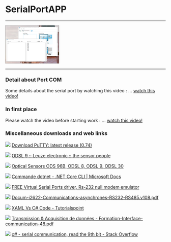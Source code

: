 # SerialPortAPP
---

<img src="https://github.com/HERMANN3712/SerialPortAPP/blob/master/media/copie%20ecran.png?raw=true" alt="screenshot" height="120"/> 

---

### Detail about Port COM

Some details about the serial port by watching this video :
...   [watch this video!](https://youtu.be/ggD4fo6HUXc "Watch video!")

### In first place

Please watch the video before starting work :
...   [watch this video!](https://youtu.be/I5t_HewDNrE "Watch video!")

### Miscellaneous downloads and web links

<img src="https://www.chiark.greenend.org.uk/~sgtatham/putty/putty.ico" height="16"/> [Download PuTTY: latest release (0.74)](https://www.chiark.greenend.org.uk/~sgtatham/putty/latest.html")

<img src="https://www.leuze.com/media/resources/favicon32.png" height="16"/> [ODSL 9 :: Leuze electronic :: the sensor people](https://www.leuze.com/fr/france/produits/capteurs_mesurants/capteurs_de_distance/capteurs_de_distance_optiques/odsl_7/odsl_11/selector.php)

<img src="https://www.youtube.com/s/desktop/ee2e5595/img/favicon_144.png" height="16"/> [Optical Sensors ODS 96B, ODSL 8, ODSL 9, ODSL 30](https://www.youtube.com/watch?v=y4O0g8Wf_3M)

<img src="https://docs.microsoft.com/en-us/media/logos/logo-ms-social.png" height="16"/> [Commande dotnet - .NET Core CLI | Microsoft Docs](https://docs.microsoft.com/fr-fr/dotnet/core/tools/dotnet)

<img src="https://freevirtualserialports.com/images/icons/fav/vsp.ico" height="16"/> [FREE Virtual Serial Ports driver, Rs-232 null modem emulator](https://freevirtualserialports.com/)

<img src="https://acrobat.adobe.com/content/dam/dx-dc/images/acrobat/product-icon-reader.svg" height="16"/> [Docum-i2622-Communications-asynchrones-RS232-RS485.v108.pdf](http://genelec.santonum.free.fr/_fichiers/s2-Automatismes-industriels/s26-Reseaux-communications/Docum-i2622-Communications-asynchrones-RS232-RS485.v108.pdf)

<img src="https://www.tutorialspoint.com/favicon.ico" height="16"/> [XAML Vs C# Code - Tutorialspoint](https://www.tutorialspoint.com/xaml/xaml_vs_csharp_code.htm)

<img src="https://acrobat.adobe.com/content/dam/dx-dc/images/acrobat/product-icon-reader.svg" height="16"/> [Transmission & Acquisition de données - Formation-Interface-communication-48.pdf](https://www.electronique-mixte.fr/wp-content/uploads/2018/07/Formation-Interface-communication-48.pdf)

<img src="https://cdn.sstatic.net/Sites/stackoverflow/Img/apple-touch-icon.png?v=c78bd457575a" height="16"/> [c# - serial communication, read the 9th bit - Stack Overflow](https://stackoverflow.com/questions/8256673/serial-communication-read-the-9th-bit)

